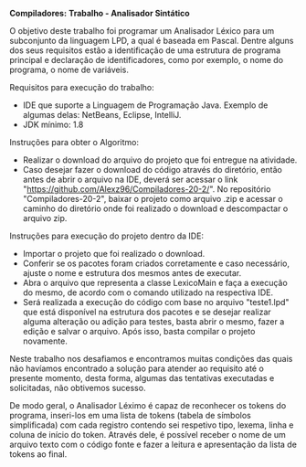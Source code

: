 **Compiladores:**
**Trabalho - Analisador Sintático**

O objetivo deste trabalho foi programar um Analisador Léxico para um subconjunto da linguagem LPD, a qual é baseada em Pascal. Dentre alguns dos seus requisitos estão a identificação de uma estrutura de programa principal e declaração de identificadores, como por exemplo, o nome do programa, o nome de variáveis.

Requisitos para execução do trabalho:
- IDE que suporte a Linguagem de Programação Java. Exemplo de algumas delas: NetBeans, Eclipse, IntelliJ.
- JDK mínimo: 1.8

Instruções para obter o Algoritmo:
- Realizar o download do arquivo do projeto que foi entregue na atividade.
- Caso desejar fazer o download do código através do diretório, então antes de abrir o arquivo na IDE, deverá ser acessar o link "https://github.com/Alexz96/Compiladores-20-2/". No repositório "Compiladores-20-2", baixar o projeto como arquivo .zip e acessar o caminho do diretório onde foi realizado o download e descompactar o arquivo zip. 

Instruções para execução do projeto dentro da IDE:
- Importar o projeto que foi realizado o download.
- Conferir se os pacotes foram criados corretamente e caso necessário, ajuste o nome e estrutura dos mesmos antes de executar.
- Abra o arquivo que representa a classe LexicoMain e faça a execução do mesmo, de acordo com o comando utilizado na respectiva IDE.
- Será realizada a execução do código com base no arquivo "teste1.lpd" que está disponível na estrutura dos pacotes e se desejar realizar alguma alteração ou adição para testes, basta abrir o mesmo, fazer a edição e salvar o arquivo. Após isso, basta compilar o projeto novamente.

Neste trabalho nos desafiamos e encontramos muitas condições das quais não havíamos encontrado a solução para atender ao requisito até o presente momento, desta forma, algumas das tentativas executadas e solicitadas, não obtivemos sucesso.

De modo geral, o Analisador Léximo é capaz de reconhecer os tokens do programa, inseri-los em uma lista de tokens (tabela de símbolos simplificada) com cada registro contendo sei respetivo tipo, lexema, linha e coluna de início do token. Através dele, é possível receber o nome de um arquivo texto com o código fonte e fazer a leitura e apresentação da lista de tokens ao final.
